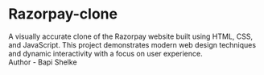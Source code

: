 # Razorpay-clone
A visually accurate clone of the Razorpay website built using HTML, CSS, and JavaScript. This project demonstrates modern web design techniques and dynamic interactivity with a focus on user experience.
<br>
Author - Bapi Shelke
